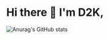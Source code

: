 # Hi there 👋 I'm D2K,

![Anurag's GitHub stats](https://github-readme-stats.vercel.app/api?username=dokimkhanh&show_icons=true&theme=radical)

